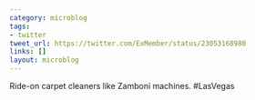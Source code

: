 ```yaml
---
category: microblog
tags:
- twitter
tweet_url: https://twitter.com/ExMember/status/23053168980
links: []
layout: microblog
---
```

Ride-on carpet cleaners like Zamboni machines. #LasVegas
